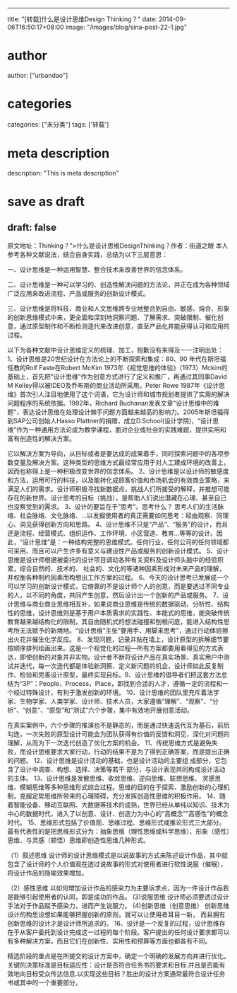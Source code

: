 
---
title: "[转载]什么是设计思维Design Thinking？"
date: 2014-09-06T16:50:17+08:00
image: "/images/blog/sina-post-22-1.jpg"
# author
author: ["urbandao"]
# categories
categories: ["未分类"]
tags: ['转载']
# meta description
description: "This is meta description"
# save as draft
draft: false
---

原文地址：Thinking？">什么是设计思维DesignThinking？作者：街道之眼
本人参考各种文献说法，结合自身实践，总结为以下三层意思：

一、设计思维是一种运用智慧、整合技术来改善世界的信念体系。

二、设计思维是一种可以学习的、创造性解决问题的方法论，并正在成为各种领域广泛应用来改进流程、产品或服务的创新设计模式。

三、设计思维是将科技、商业和人文思维跨专业地整合到自由、敏感、熔合、形象的创新思维模式中来，更全面和深刻地洞察问题、了解需求、突破限制、催化创意，通过原型制作和不断检测迭代来改进创意，直至产品化并能获得认可和应用的过程。

以下为各种文献中设计思维定义的梳理、加工，抱歉没有来得及一一注明出处：
1、设计思维是20世纪设计在方法论上的不断探索和集成：80、90 
年代在斯坦福任教的Rolf Faste在Robert McKim 1973年《视觉思维的体验》（1973）Mckim的基础上，首先把“设计思维”作为创意方式进行了定义和推广，再通过其同事David M Kelley得以被IDEO及乔布斯的商业活动所采用。Peter Rowe 1987年《设计思维》首次引人注目地使用了这个词语，它为设计师和城市规划者提供了实用的解决问题程序的系统依据。1992年，Richard Buchanan发表文章"设计思维中的难题"，表达设计思维在处理设计棘手问题方面越来越高的影响力。2005年斯坦福得到SAP公司创始人Hasso Plattner的捐赠，成立D.School(设计学院)，“设计思维”作为一种通用方法论成为教学课程，面对企业或社会的实践难题，提供实用和富有创造性的解决方案。

它以解决方案为导向，从目标或者是要达成的成果着手，同时探索问题中的各项参数变量及解决方案。这种类型的思维方式最经常应用于对人工建成环境的改善上，因而也称得上是一种积极改变世界的信念体系。
2、设计思维是以设计师的敏感度和方法，运用可行的科技，以及能转化成顾客价值和市场机会的有效商业策略，来满足人们的需求。设计师积极寻找新数据点，挑战人们所接受的解释，并推想可能存在的新世界。设计思考的目标（挑战），是帮助人们说出潜藏在心理、甚至自己也没察觉到的需求。
3、设计的要旨在于“思考”。思考什么？ 思考人们的生活脉络、社会脉络、文化脉络、…以发掘使用者的真正需要如何思考：经由观察、同理心、洞见获得创新方向和思路。
4、设计思维不只是“产品”、“服务”的设计，而且还是流程、经营模式、组织运作、工作环境、小区营造、教育…等等的设计。因此，“设计思维”是：一种结构完整的思维模式。任何行业，任何公司的任何领域都可采用、而且可以产生许多有意义与建设性产品或服务的创新设计模式。
5、设计思维是设计师根据被委托的设计项目调动各种有关资料及设计师头脑中的经验积累，综合自然的、技术的、
社会的、文化的等诸种因素形成对未来产品的理解，并权衡各种制约因素而构想出工作方案的过程。
6、今天的设计思考已发展成一个可以学习的创新设计模式，它倚靠的不是设计师个人的创意，而是要透过不同专业的人，以不同的角度，共同产生创意，然后设计出一个创新的产品或服务。
7、设计思维与商业商业思维相互补，如果说商业思维是传统的数据驱动、分析性、结构性的思维，设计思维则是基于用户本质需求的实践性、本能式的思维，能突破传统教育越来越结构化的限制，其自由随机式的想法碰撞和刨根问底，能进入结构性思考所无法赋予的新境地。“设计思维”主张“要用手、用脚来思考”，通过行动体验擦出火花并催生化学反应。
8、发现问题，记录并贴在墙上，设计原型的拆解细节要按顺序排列绘画出来。这是一个视觉化的过程—所有方案都要用看得见的方式表达，即使创新的对象并非实物。设计者不断将设计产品在真实场景、真实用户中测试并迭代，每一次迭代都是体验新洞察、定义新问题的机会，设计师如此反复制作、检验和完善设计原型，最终实现目标。9、设计思维的倡导者们把这套方法总结为“3P”：People，Process，Place，即找到合适的人才，遵循一定的流程和一个经过特殊设计，有利于激发创新的环境。
10、设计思维的团队里充斥着法学家、生物学家、人类学家、设计师、技术人员，大家遵循“理解”、“观察”、“分析”、“创意”、“原型”和“测试”六个步骤，集中有效地开展创意活动。

在真实案例中，六个步骤的推演也不是静态的，而是通过快速迭代互为基石，前后勾连，一次失败的原型设计可能会为团队获得有价值的反馈和洞见，深化对问题的理解，从而为下一次迭代创造了优化方案的机会。
11、传统思维方式是避免失败，而设计思维要求大家行动，行动的结果不是为了得到正确答案，而是提出正确的问题。
12、设计思维是设计活动的基础，也是设计活动的主要组
成部分，它包含了设计中调查、构想、选择、决策等若干 部分，与设计表现共同构成设计活动的主体。 
13、设计思维是发散思维、收敛思维、逆向思维、联想思维、
灵感思维、模糊思维等多种思维形式综合过程。思维的目的在于探索、激励创新的心理机制，克服定势思维所带来的心理障碍，充分发挥创造性思维的积极作用。
14、随着智能设备、移动互联网、大数据等技术的成熟，世界已经从单纯以知识、技术为中心的数据时代，进入了以创意、设计、创造力为中心的“高概念”“高感性”的概念时代。
15、思维形式包括了价值观、思维过程、思维形式或推论形式三大部分。
最有代表性的是把思维形式分为：抽象思维（理性思维或科学思维）、形象（感性）思维、与灵感（顿悟）思维即创造性思维几种形式。

（1）叙述思维
设计师的设计思维模式是以说故事的方式来陈述设计作品，其中就包含了设计师的个人价值观在透过说故事的形式对使用者进行软性说服（催眠），
将设计作品的隐喻效果增加。 

（2）感性思维
以如何增加设计作品的感染力为主要诉求点，因为一件设计作品若是能够引起使用者的认同，即是成功的作品。 
(3)说服思维
设计师必须要透过设计手法对于作品赋予感染力，进而产生说服力。 
(4)创新思维（创意思维）
创新思维设计的构思设想如果能够把握创新的原则，就可以让使用者耳目一新，
而且拥有创新思维的设计才是设计师所追求的。
16、设计是一个反复的过程，设计思维存在于从客户委托到设计完成这一过程的每个阶段。客户提出的任何设计要求都可以有多种解决方案，而且它们在创新性、实用性和预算等方面也都各有不同。

精选阶段的重点是在所提交的设计方案中，确定一个明确的发展方向并进行优化。关键的决策标准是目标适应性：设计是否符合任务书的要求和目标.并且是否能有效地向目标受众传达信息.以实现这些目标？胜出的设计方案通常最符合设计任务书或其中的一个重要部分。
